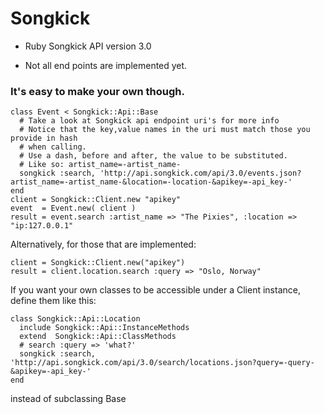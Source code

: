 # Songkick

* Ruby Songkick API version 3.0

* Not all end points are implemented yet.

### It's easy to make your own though.

    class Event < Songkick::Api::Base
      # Take a look at Songkick api endpoint uri's for more info
      # Notice that the key,value names in the uri must match those you provide in hash
      # when calling.
      # Use a dash, before and after, the value to be substituted.
      # Like so: artist_name=-artist_name-
      songkick :search, 'http://api.songkick.com/api/3.0/events.json?artist_name=-artist_name-&location=-location-&apikey=-api_key-'
    end
    client = Songkick::Client.new "apikey"
    event  = Event.new( client )
    result = event.search :artist_name => "The Pixies", :location => "ip:127.0.0.1"

Alternatively, for those that are implemented:

    client = Songkick::Client.new("apikey")
    result = client.location.search :query => "Oslo, Norway"

If you want your own classes to be accessible under a Client instance, define them like this:

    class Songkick::Api::Location
      include Songkick::Api::InstanceMethods
      extend  Songkick::Api::ClassMethods
      # search :query => 'what?'
      songkick :search, 'http://api.songkick.com/api/3.0/search/locations.json?query=-query-&apikey=-api_key-'
    end
    
instead of subclassing Base